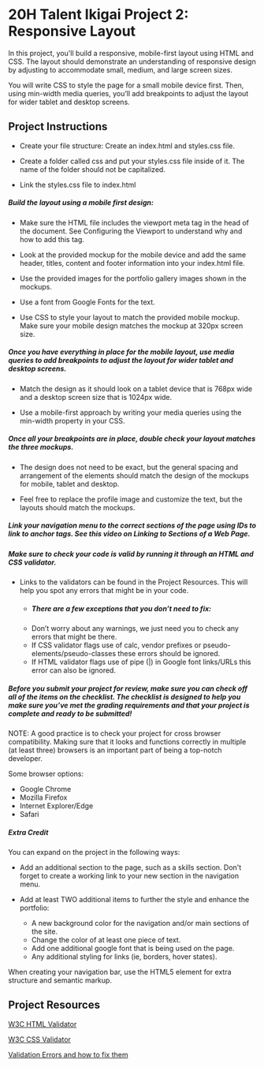 # 20H Talent Ikigai Project 2: Responsive Layout

In this project, you'll build a responsive, mobile-first layout using HTML and CSS. The layout should demonstrate an understanding of responsive design by adjusting to accommodate small, medium, and large screen sizes.

You will write CSS to style the page for a small mobile device first. Then, using min-width media queries, you’ll add breakpoints to adjust the layout for wider tablet and desktop screens.

## Project Instructions

- Create your file structure: Create an index.html and styles.css file. 

- Create a folder called css and put your styles.css file inside of it. The name of the folder should not be capitalized. 

- Link the styles.css file to index.html 

##### Build the layout using a mobile first design: 

- Make sure the HTML file includes the viewport meta tag in the head of the document. See Configuring the Viewport to understand why and how to add this tag. 

- Look at the provided mockup for the mobile device and add the same header, titles, content and footer information into your index.html file. 

- Use the provided images for the portfolio gallery images shown in the mockups. 

- Use a font from Google Fonts for the text. 

- Use CSS to style your layout to match the provided mobile mockup. Make sure your mobile design matches the mockup at 320px screen size. 

##### Once you have everything in place for the mobile layout, use media queries to add breakpoints to adjust the layout for wider tablet and desktop screens. 

- Match the design as it should look on a tablet device that is 768px wide and a desktop screen size that is 1024px wide. 

- Use a mobile-first approach by writing your media queries using the min-width property in your CSS. 

##### Once all your breakpoints are in place, double check your layout matches the three mockups. 

- The design does not need to be exact, but the general spacing and arrangement of the elements should match the design of the mockups for mobile, tablet and desktop. 

- Feel free to replace the profile image and customize the text, but the layouts should match the mockups. 

##### Link your navigation menu to the correct sections of the page using IDs to link to anchor tags. See this video on Linking to Sections of a Web Page. 

##### Make sure to check your code is valid by running it through an HTML and CSS validator.

- Links to the validators can be found in the Project Resources. This will help you spot any errors that might be in your code.
    - ##### There are a few exceptions that you don’t need to fix:
    - Don’t worry about any warnings, we just need you to check any errors that might be there.
    - If CSS validator flags use of calc, vendor prefixes or pseudo-elements/pseudo-classes these errors should be ignored.
    - If HTML validator flags use of pipe (|) in Google font links/URLs this error can also be ignored.

##### Before you submit your project for review, make sure you can check off all of the items on the checklist. The checklist is designed to help you make sure you’ve met the grading requirements and that your project is complete and ready to be submitted!

NOTE: A good practice is to check your project for cross browser compatibility. Making sure that it looks and functions correctly in multiple (at least three) browsers is an important part of being a top-notch developer. 

Some browser options:
- Google Chrome 
- Mozilla Firefox 
- Internet Explorer/Edge 
- Safari 

##### Extra Credit 

You can expand on the project in the following ways:

- Add an additional section to the page, such as a skills section. Don't forget to create a working link to your new section in the navigation menu. 

- Add at least TWO additional items to further the style and enhance the portfolio: 

    - A new background color for the navigation and/or main sections of the site. 
    - Change the color of at least one piece of text. 
    - Add one additional google font that is being used on the page. 
    - Any additional styling for links (ie, borders, hover states). 

When creating your navigation bar, use the HTML5 element for extra structure and semantic markup.

## Project Resources

[W3C HTML Validator](https://validator.w3.org/#validate_by_input)

[W3C CSS Validator](https://jigsaw.w3.org/css-validator/#validate_by_input)

[Validation Errors and how to fix them](http://line25.com/articles/10-common-validation-errors-and-how-to-fix-them)
